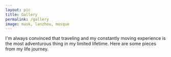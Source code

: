 ```yaml
---
layout: pic
title: Gallery
permalink: /gallery
image: mask, lanzhou, mosque
---
```


I'm always convinced that traveling and my constantly moving experience is the most adventurous thing in my limited lifetime. Here are some pieces from my life journey.

